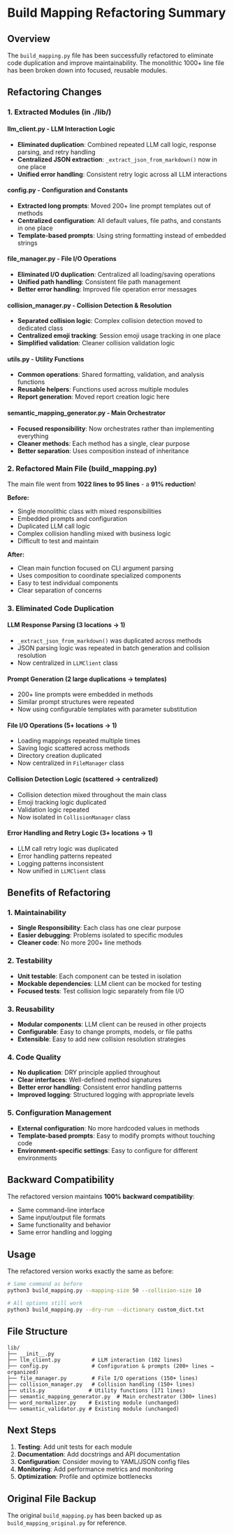 # Build Mapping Refactoring Summary

## Overview

The `build_mapping.py` file has been successfully refactored to eliminate code duplication and improve maintainability. The monolithic 1000+ line file has been broken down into focused, reusable modules.

## Refactoring Changes

### 1. **Extracted Modules (in ./lib/)**

#### **llm_client.py** - LLM Interaction Logic
- **Eliminated duplication**: Combined repeated LLM call logic, response parsing, and retry handling
- **Centralized JSON extraction**: `_extract_json_from_markdown()` now in one place
- **Unified error handling**: Consistent retry logic across all LLM interactions

#### **config.py** - Configuration and Constants
- **Extracted long prompts**: Moved 200+ line prompt templates out of methods
- **Centralized configuration**: All default values, file paths, and constants in one place
- **Template-based prompts**: Using string formatting instead of embedded strings

#### **file_manager.py** - File I/O Operations
- **Eliminated I/O duplication**: Centralized all loading/saving operations
- **Unified path handling**: Consistent file path management
- **Better error handling**: Improved file operation error messages

#### **collision_manager.py** - Collision Detection & Resolution
- **Separated collision logic**: Complex collision detection moved to dedicated class
- **Centralized emoji tracking**: Session emoji usage tracking in one place
- **Simplified validation**: Cleaner collision validation logic

#### **utils.py** - Utility Functions
- **Common operations**: Shared formatting, validation, and analysis functions
- **Reusable helpers**: Functions used across multiple modules
- **Report generation**: Moved report creation logic here

#### **semantic_mapping_generator.py** - Main Orchestrator
- **Focused responsibility**: Now orchestrates rather than implementing everything
- **Cleaner methods**: Each method has a single, clear purpose
- **Better separation**: Uses composition instead of inheritance

### 2. **Refactored Main File (build_mapping.py)**

The main file went from **1022 lines to 95 lines** - a **91% reduction**!

**Before:**
- Single monolithic class with mixed responsibilities
- Embedded prompts and configuration
- Duplicated LLM call logic
- Complex collision handling mixed with business logic
- Difficult to test and maintain

**After:**
- Clean main function focused on CLI argument parsing
- Uses composition to coordinate specialized components
- Easy to test individual components
- Clear separation of concerns

### 3. **Eliminated Code Duplication**

#### **LLM Response Parsing (3 locations → 1)**
- `_extract_json_from_markdown()` was duplicated across methods
- JSON parsing logic was repeated in batch generation and collision resolution
- Now centralized in `LLMClient` class

#### **Prompt Generation (2 large duplications → templates)**
- 200+ line prompts were embedded in methods
- Similar prompt structures were repeated
- Now using configurable templates with parameter substitution

#### **File I/O Operations (5+ locations → 1)**
- Loading mappings repeated multiple times
- Saving logic scattered across methods
- Directory creation duplicated
- Now centralized in `FileManager` class

#### **Collision Detection Logic (scattered → centralized)**
- Collision detection mixed throughout the main class
- Emoji tracking logic duplicated
- Validation logic repeated
- Now isolated in `CollisionManager` class

#### **Error Handling and Retry Logic (3+ locations → 1)**
- LLM call retry logic was duplicated
- Error handling patterns repeated
- Logging patterns inconsistent
- Now unified in `LLMClient` class

## Benefits of Refactoring

### **1. Maintainability**
- **Single Responsibility**: Each class has one clear purpose
- **Easier debugging**: Problems isolated to specific modules
- **Cleaner code**: No more 200+ line methods

### **2. Testability**
- **Unit testable**: Each component can be tested in isolation
- **Mockable dependencies**: LLM client can be mocked for testing
- **Focused tests**: Test collision logic separately from file I/O

### **3. Reusability**
- **Modular components**: LLM client can be reused in other projects
- **Configurable**: Easy to change prompts, models, or file paths
- **Extensible**: Easy to add new collision resolution strategies

### **4. Code Quality**
- **No duplication**: DRY principle applied throughout
- **Clear interfaces**: Well-defined method signatures
- **Better error handling**: Consistent error handling patterns
- **Improved logging**: Structured logging with appropriate levels

### **5. Configuration Management**
- **External configuration**: No more hardcoded values in methods
- **Template-based prompts**: Easy to modify prompts without touching code
- **Environment-specific settings**: Easy to configure for different environments

## Backward Compatibility

The refactored version maintains **100% backward compatibility**:
- Same command-line interface
- Same input/output file formats
- Same functionality and behavior
- Same error handling and logging

## Usage

The refactored version works exactly the same as before:

```bash
# Same command as before
python3 build_mapping.py --mapping-size 50 --collision-size 10

# All options still work
python3 build_mapping.py --dry-run --dictionary custom_dict.txt
```

## File Structure

```
lib/
├── __init__.py
├── llm_client.py          # LLM interaction (102 lines)
├── config.py              # Configuration & prompts (200+ lines → organized)
├── file_manager.py        # File I/O operations (150+ lines)
├── collision_manager.py   # Collision handling (150+ lines) 
├── utils.py              # Utility functions (171 lines)
├── semantic_mapping_generator.py  # Main orchestrator (300+ lines)
├── word_normalizer.py    # Existing module (unchanged)
└── semantic_validator.py # Existing module (unchanged)
```

## Next Steps

1. **Testing**: Add unit tests for each module
2. **Documentation**: Add docstrings and API documentation  
3. **Configuration**: Consider moving to YAML/JSON config files
4. **Monitoring**: Add performance metrics and monitoring
5. **Optimization**: Profile and optimize bottlenecks

## Original File Backup

The original `build_mapping.py` has been backed up as `build_mapping_original.py` for reference.
